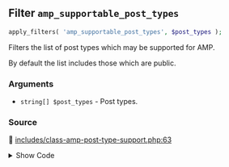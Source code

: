 ## Filter `amp_supportable_post_types`

```php
apply_filters( 'amp_supportable_post_types', $post_types );
```

Filters the list of post types which may be supported for AMP.

By default the list includes those which are public.

### Arguments

* `string[] $post_types` - Post types.

### Source

:link: [includes/class-amp-post-type-support.php:63](../../includes/class-amp-post-type-support.php#L63)

<details>
<summary>Show Code</summary>

```php
return array_values( (array) apply_filters( 'amp_supportable_post_types', $post_types ) );
```

</details>
